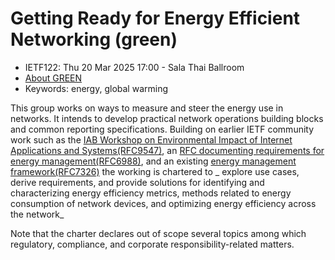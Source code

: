 # Getting Ready for Energy Efficient Networking (green)
* <IETFschedule>IETF122: Thu 20 Mar 2025 17:00 - Sala Thai Ballroom</IETFschedule>
* [About GREEN](https://datatracker.ietf.org/doc/charter-ietf-green)
* Keywords: energy, global warming

 This group works on ways to measure and steer the energy use in networks. It intends to develop practical network operations building blocks and common reporting specifications. Building on earlier IETF community work such as the [IAB Workshop on Environmental Impact of Internet Applications and Systems(RFC9547)](https://www.rfc-editor.org/rfc/rfc9547.txt), an [RFC documenting requirements for energy management(RFC6988)](https://www.rfc-editor.org/rfc/rfc6988.txt), and an existing [energy management framework(RFC7326)](https://www.rfc-editor.org/rfc/rfc7326.txt) the working is chartered to _ explore use cases, derive requirements, and provide solutions for identifying and characterizing energy efficiency metrics, methods related to energy consumption of network devices, and optimizing energy efficiency across the network_

  Note that the charter declares out of scope several topics among which regulatory, compliance, and corporate responsibility-related matters.